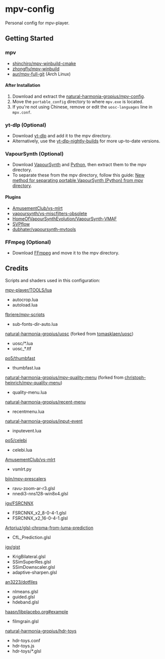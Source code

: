 # mpv-config

Personal config for mpv-player.

## Getting Started

### mpv

- [shinchiro/mpv-winbuild-cmake](https://github.com/shinchiro/mpv-winbuild-cmake/releases)
- [zhongfly/mpv-winbuild](https://github.com/zhongfly/mpv-winbuild/releases)
- [aur/mpv-full-git](https://aur.archlinux.org/packages/mpv-full-git) (Arch Linux)

#### After Installation

1. Download and extract the [natural-harmonia-gropius/mpv-config](https://github.com/natural-harmonia-gropius/mpv-config/archive/refs/heads/master.zip).
2. Move the `portable_config` directory to where `mpv.exe` is located.
3. If you're not using Chinese, remove or edit the `uosc-languages` line in `mpv.conf`.

### yt-dlp (Optional)

- Download [yt-dlp](https://github.com/yt-dlp/yt-dlp/releases) and add it to the mpv directory.
- Alternatively, use the [yt-dlp-nightly-builds](https://github.com/yt-dlp/yt-dlp-nightly-builds/releases) for more up-to-date versions.

### VapourSynth (Optional)

- Download [VapourSynth](https://github.com/vapoursynth/vapoursynth/releases) and [Python](https://www.python.org/downloads), then extract them to the mpv directory.
- To separate these from the mpv directory, follow this guide: [New method for separating portable VapourSynth (Python) from mpv directory](https://github.com/hooke007/MPV_lazy/discussions/484).

#### Plugins

- [AmusementClub/vs-mlrt](https://github.com/AmusementClub/vs-mlrt/releases)
- [vapoursynth/vs-miscfilters-obsolete](https://github.com/vapoursynth/vs-miscfilters-obsolete/releases)
- [HomeOfVapourSynthEvolution/VapourSynth-VMAF](https://github.com/HomeOfVapourSynthEvolution/VapourSynth-VMAF/releases)
- [SVPflow](https://www.svp-team.com/get/)
- [dubhater/vapoursynth-mvtools](https://github.com/dubhater/vapoursynth-mvtools/releases)

### FFmpeg (Optional)

- Download [FFmpeg](https://ffmpeg.org/download.html) and move it to the mpv directory.

## Credits

Scripts and shaders used in this configuration:

[mpv-player/TOOLS/lua](https://github.com/mpv-player/mpv/tree/master/TOOLS/lua)

- autocrop.lua
- autoload.lua

[fbriere/mpv-scripts](https://github.com/fbriere/mpv-scripts)

- sub-fonts-dir-auto.lua

[natural-harmonia-gropius/uosc](https://github.com/natural-harmonia-gropius/uosc) (forked from [tomasklaen/uosc](https://github.com/tomasklaen/uosc))

- uosc/\*.lua
- uosc\_\*.ttf

[po5/thumbfast](https://github.com/po5/thumbfast)

- thumbfast.lua

[natural-harmonia-gropius/mpv-quality-menu](https://github.com/natural-harmonia-gropius/mpv-quality-menu) (forked from [christoph-heinrich/mpv-quality-menu](https://github.com/christoph-heinrich/mpv-quality-menu))

- quality-menu.lua

[natural-harmonia-gropius/recent-menu](https://github.com/natural-harmonia-gropius/recent-menu)

- recentmenu.lua

[natural-harmonia-gropius/input-event](https://github.com/natural-harmonia-gropius/input-event)

- inputevent.lua

[po5/celebi](https://github.com/po5/celebi)

- celebi.lua

[AmusementClub/vs-mlrt](https://github.com/AmusementClub/vs-mlrt/tree/master/scripts)

- vsmlrt.py

[bjin/mpv-prescalers](https://github.com/bjin/mpv-prescalers/tree/master/compute)

- ravu-zoom-ar-r3.glsl
- nnedi3-nns128-win8x4.glsl

[igv/FSRCNNX](https://github.com/igv/FSRCNN-TensorFlow/releases)

- FSRCNNX_x2_8-0-4-1.glsl
- FSRCNNX_x2_16-0-4-1.glsl

[Artoriuz/glsl-chroma-from-luma-prediction](https://github.com/Artoriuz/glsl-chroma-from-luma-prediction)

- CfL_Prediction.glsl

[igv/gist](https://gist.github.com/igv)

- KrigBilateral.glsl
- SSimSuperRes.glsl
- SSimDownscaler.glsl
- adaptive-sharpen.glsl

[an3223/dotfiles](https://github.com/AN3223/dotfiles/tree/master/.config/mpv/shaders)

- nlmeans.glsl
- guided.glsl
- hdeband.glsl

[haasn/libplacebo.org#example](https://libplacebo.org/custom-shaders/#full-example)

- filmgrain.glsl

[natural-harmonia-gropius/hdr-toys](https://github.com/natural-harmonia-gropius/hdr-toys)

- hdr-toys.conf
- hdr-toys.js
- hdr-toys/\*.glsl

